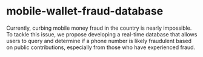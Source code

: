 # mobile-wallet-fraud-database
Currently, curbing mobile money fraud in the country is nearly impossible. To tackle this issue, we propose developing a real-time database that allows users to query and determine if a phone number is likely fraudulent based on public contributions, especially from those who have experienced fraud.
